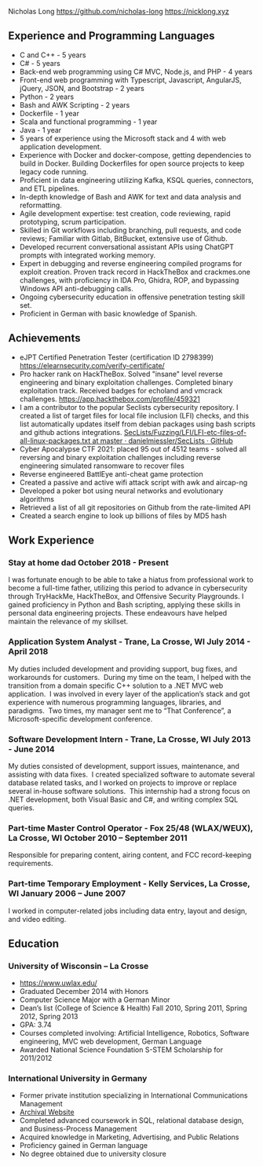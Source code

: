 
<link rel="stylesheet" type="text/css" href="resume.css">

<span class="name">Nicholas Long</span>
<span class="info">https://github.com/nicholas-long</span>
<span class="info">https://nicklong.xyz</span>


## Experience and Programming Languages

- C and C++ - 5 years
- C# - 5 years
- Back-end web programming using C# MVC, Node.js, and PHP - 4 years
- Front-end web programming with Typescript, Javascript, AngularJS, jQuery, JSON, and Bootstrap - 2 years
- Python - 2 years
- Bash and AWK Scripting - 2 years
- Dockerfile - 1 year
- Scala and functional programming - 1 year
- Java - 1 year
- 5 years of experience using the Microsoft stack and 4 with web application development.
- Experience with Docker and docker-compose, getting dependencies to build in Docker. Building Dockerfiles for open source projects to keep legacy code running.
- Proficient in data engineering utilizing Kafka, KSQL queries, connectors, and ETL pipelines.
- In-depth knowledge of Bash and AWK for text and data analysis and reformatting.
- Agile development expertise: test creation, code reviewing, rapid prototyping, scrum participation.
- Skilled in Git workflows including branching, pull requests, and code reviews; Familiar with Gitlab, BitBucket, extensive use of Github.
- Developed recurrent conversational assistant APIs using ChatGPT prompts with integrated working memory.
- Expert in debugging and reverse engineering compiled programs for exploit creation. Proven track record in HackTheBox and crackmes.one challenges, with proficiency in IDA Pro, Ghidra, ROP, and bypassing Windows API anti-debugging calls.
- Ongoing cybersecurity education in offensive penetration testing skill set.
- Proficient in German with basic knowledge of Spanish.

## Achievements

- eJPT Certified Penetration Tester (certification ID 2798399) https://elearnsecurity.com/verify-certificate/
- Pro hacker rank on HackTheBox. Solved "insane" level reverse engineering and binary exploitation challenges. Completed binary exploitation track. Received badges for echoland and vmcrack challenges. https://app.hackthebox.com/profile/459321
- I am a contributor to the popular Seclists cybersecurity repository. I created a list of target files for local file inclusion (LFI) checks, and this list automatically updates itself from debian packages using bash scripts and github actions integrations. [SecLists/Fuzzing/LFI/LFI-etc-files-of-all-linux-packages.txt at master · danielmiessler/SecLists · GitHub](https://github.com/danielmiessler/SecLists/blob/master/Fuzzing/LFI/LFI-etc-files-of-all-linux-packages.txt)
- Cyber Apocalypse CTF 2021: placed 95 out of 4512 teams - solved all reversing and binary exploitation challenges including reverse engineering simulated ransomware to recover files
- Reverse engineered BattlEye anti-cheat game protection
- Created a passive and active wifi attack script with awk and aircap-ng
- Developed a poker bot using neural networks and evolutionary algorithms
- Retrieved a list of all git repositories on Github from the rate-limited API
- Created a search engine to look up billions of files by MD5 hash

## Work Experience

### Stay at home dad <time> October 2018 - Present </time>

I was fortunate enough to be able to take a hiatus from professional work to become a full-time father, utilizing this period to advance in cybersecurity through TryHackMe, HackTheBox, and Offensive Security Playgrounds. I gained proficiency in Python and Bash scripting, applying these skills in personal data engineering projects. These endeavours have helped maintain the relevance of my skillset.

### Application System Analyst - Trane, La Crosse, WI <time> July 2014 - April 2018 </time>

My duties included development and providing support, bug fixes, and workarounds for customers.  During my time on the team, I helped with the transition from a domain specific C++ solution to a .NET MVC web application.  I was involved in every layer of the application’s stack and got experience with numerous programming languages, libraries, and paradigms.  Two times, my manager sent me to “That Conference”, a Microsoft-specific development conference.

### Software Development Intern - Trane, La Crosse, WI <time> July 2013 - June 2014 </time>

My duties consisted of development, support issues, maintenance, and assisting with data fixes.  I created specialized software to automate several database related tasks, and I worked on projects to improve or replace several in-house software solutions.  This internship had a strong focus on .NET development, both Visual Basic and C#, and writing complex SQL queries.

### Part-time Master Control Operator - Fox 25/48 (WLAX/WEUX), La Crosse, WI <time> October 2010 – September 2011 </time>

Responsible for preparing content, airing content, and FCC record-keeping requirements.

### Part-time Temporary Employment - Kelly Services, La Crosse, WI <time> January 2006 – June 2007 </time>

I worked in computer-related jobs including data entry, layout and design, and video editing.

## Education

### University of Wisconsin – La Crosse

- https://www.uwlax.edu/
- Graduated December 2014 with Honors
- Computer Science Major with a German Minor
- Dean’s list (College of Science & Health) Fall 2010, Spring 2011, Spring 2012, Spring 2013
- GPA: 3.74
- Courses completed involving: Artificial Intelligence, Robotics, Software engineering, MVC web development, German Language
- Awarded National Science Foundation S-STEM Scholarship for 2011/2012

### International University in Germany

- Former private institution specializing in International Communications Management
- [Archival Website](https://web.archive.org/web/20220701043725/http://i-u.de/)
- Completed advanced coursework in SQL, relational database design, and Business-Process Management
- Acquired knowledge in Marketing, Advertising, and Public Relations
- Proficiency gained in German language
- No degree obtained due to university closure
